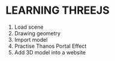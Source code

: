 # LEARNING THREEJS

1. Load scene
2. Drawing geometry
3. Import model
4. Practise Thanos Portal Effect 
5. Add 3D model into a website